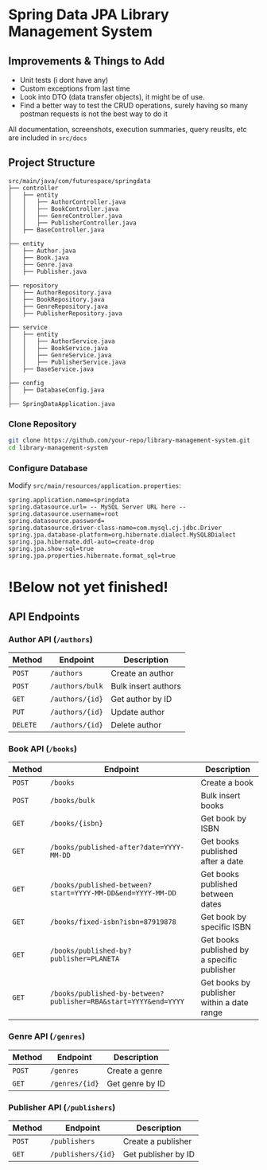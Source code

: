 # Spring Data JPA Library Management System

## Improvements & Things to Add
- Unit tests (i dont have any)
- Custom exceptions from last time
- Look into DTO (data transfer objects), it might be of use.
- Find a better way to test the CRUD operations, surely having so many postman requests is not the best way to do it 

All documentation, screenshots, execution summaries, query reuslts, etc are included in `src/docs`

## Project Structure
```
src/main/java/com/futurespace/springdata
├── controller
│   ├── entity
│   │   ├── AuthorController.java
│   │   ├── BookController.java
│   │   ├── GenreController.java
│   │   ├── PublisherController.java
│   ├── BaseController.java
│
├── entity
│   ├── Author.java
│   ├── Book.java
│   ├── Genre.java
│   ├── Publisher.java
│
├── repository
│   ├── AuthorRepository.java
│   ├── BookRepository.java
│   ├── GenreRepository.java
│   ├── PublisherRepository.java
│
├── service
│   ├── entity
│   │   ├── AuthorService.java
│   │   ├── BookService.java
│   │   ├── GenreService.java
│   │   ├── PublisherService.java
│   ├── BaseService.java
│
├── config
│   ├── DatabaseConfig.java
│
├── SpringDataApplication.java
```


### Clone Repository
```sh
git clone https://github.com/your-repo/library-management-system.git
cd library-management-system
```

### Configure Database
Modify `src/main/resources/application.properties`:
```properties
spring.application.name=springdata
spring.datasource.url= -- MySQL Server URL here --
spring.datasource.username=root
spring.datasource.password=
spring.datasource.driver-class-name=com.mysql.cj.jdbc.Driver
spring.jpa.database-platform=org.hibernate.dialect.MySQL8Dialect
spring.jpa.hibernate.ddl-auto=create-drop
spring.jpa.show-sql=true
spring.jpa.properties.hibernate.format_sql=true
```


# !Below not yet finished!
## API Endpoints
### **Author API** (`/authors`)
| Method | Endpoint | Description |
|--------|---------|-------------|
| `POST` | `/authors` | Create an author |
| `POST` | `/authors/bulk` | Bulk insert authors |
| `GET` | `/authors/{id}` | Get author by ID |
| `PUT` | `/authors/{id}` | Update author |
| `DELETE` | `/authors/{id}` | Delete author |

### **Book API** (`/books`)
| Method | Endpoint | Description |
|--------|---------|-------------|
| `POST` | `/books` | Create a book |
| `POST` | `/books/bulk` | Bulk insert books |
| `GET` | `/books/{isbn}` | Get book by ISBN |
| `GET` | `/books/published-after?date=YYYY-MM-DD` | Get books published after a date |
| `GET` | `/books/published-between?start=YYYY-MM-DD&end=YYYY-MM-DD` | Get books published between dates |
| `GET` | `/books/fixed-isbn?isbn=87919878` | Get book by specific ISBN |
| `GET` | `/books/published-by?publisher=PLANETA` | Get books published by a specific publisher |
| `GET` | `/books/published-by-between?publisher=RBA&start=YYYY&end=YYYY` | Get books by publisher within a date range |

### **Genre API** (`/genres`)
| Method | Endpoint | Description |
|--------|---------|-------------|
| `POST` | `/genres` | Create a genre |
| `GET` | `/genres/{id}` | Get genre by ID |

### **Publisher API** (`/publishers`)
| Method | Endpoint | Description |
|--------|---------|-------------|
| `POST` | `/publishers` | Create a publisher |
| `GET` | `/publishers/{id}` | Get publisher by ID |

